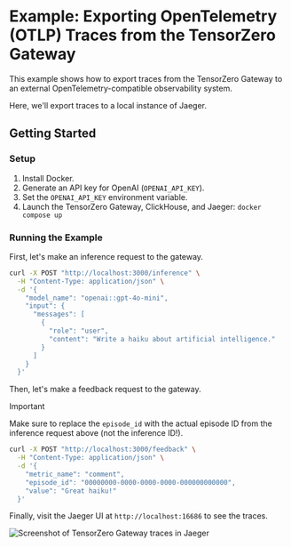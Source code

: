 # Example: Exporting OpenTelemetry (OTLP) Traces from the TensorZero Gateway

This example shows how to export traces from the TensorZero Gateway to an external OpenTelemetry-compatible observability system.

Here, we'll export traces to a local instance of Jaeger.

## Getting Started

### Setup

1. Install Docker.
2. Generate an API key for OpenAI (`OPENAI_API_KEY`).
3. Set the `OPENAI_API_KEY` environment variable.
4. Launch the TensorZero Gateway, ClickHouse, and Jaeger: `docker compose up`

### Running the Example

First, let's make an inference request to the gateway.

```bash
curl -X POST "http://localhost:3000/inference" \
  -H "Content-Type: application/json" \
  -d '{
    "model_name": "openai::gpt-4o-mini",
    "input": {
      "messages": [
        {
          "role": "user",
          "content": "Write a haiku about artificial intelligence."
        }
      ]
    }
  }'
```

Then, let's make a feedback request to the gateway.

> [!IMPORTANT]
>
> Make sure to replace the `episode_id` with the actual episode ID from the inference request above (not the inference ID!).

```bash
curl -X POST "http://localhost:3000/feedback" \
  -H "Content-Type: application/json" \
  -d '{
    "metric_name": "comment",
    "episode_id": "00000000-0000-0000-0000-000000000000",
    "value": "Great haiku!"
  }'
```

Finally, visit the Jaeger UI at `http://localhost:16686` to see the traces.

![Screenshot of TensorZero Gateway traces in Jaeger](https://github.com/user-attachments/assets/4f168a98-28a4-4721-95d3-acabfc156866)
